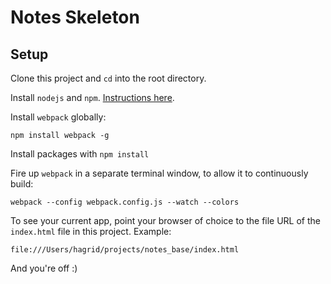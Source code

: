 # Notes Skeleton

## Setup

Clone this project and `cd` into the root directory.

Install `nodejs` and `npm`. [Instructions here](https://docs.npmjs.com/getting-started/installing-node).

Install `webpack` globally:
```
npm install webpack -g
```

Install packages with `npm install`

Fire up `webpack` in a separate terminal window, to allow it to continuously build:
```
webpack --config webpack.config.js --watch --colors
```

To see your current app, point your browser of choice to the file URL of the `index.html` file in this project. Example:
```
file:///Users/hagrid/projects/notes_base/index.html
```

And you're off :)
